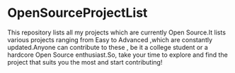 # OpenSourceProjectList
This repository lists all my projects which are currently Open Source.It lists various projects ranging from Easy to Advanced ,which are constantly updated.Anyone can contribute to these , be it a college student or a hardcore Open Source enthusiast.So, take your time to explore and find the project that suits you the most and start contributing!
